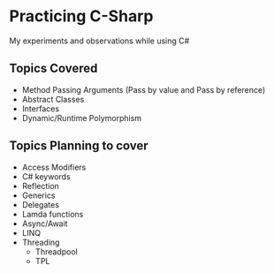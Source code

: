 # Practicing C-Sharp  
My experiments and observations while using C#

## Topics Covered
- Method Passing Arguments (Pass by value and Pass by reference)
- Abstract Classes
- Interfaces
- Dynamic/Runtime Polymorphism

## Topics Planning to cover
- Access Modifiers
- C# keywords
- Reflection
- Generics
- Delegates
- Lamda functions
- Async/Await
- LINQ
- Threading
  - Threadpool
  - TPL
 
